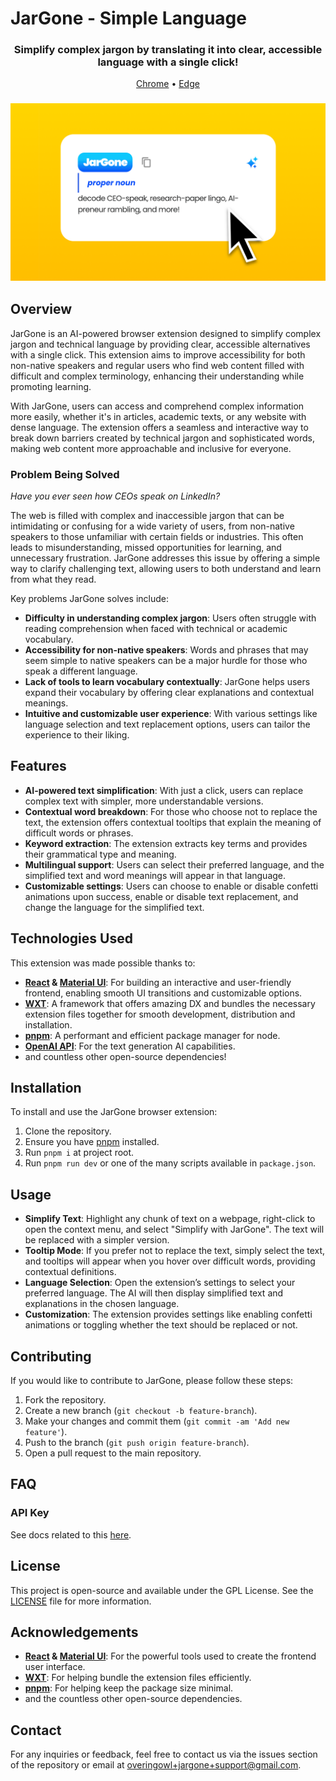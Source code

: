 # JarGone - Simple Language

<h3 align="center">Simplify complex jargon by translating it into clear, accessible language with a single click!</h3>

<p align="center">
    <a href="https://chromewebstore.google.com/detail/jargone-simple-language/aaoocbpffdjkmdhffdmblfoombokbmgn?utm_source=github&utm_medium=organic_social&utm_campaign=developer">Chrome</a>
    •
    <a href="https://microsoftedge.microsoft.com/addons/detail/ikpljmedobbfpglfkbmioidacepigahf?utm_source=github&utm_medium=organic_social&utm_campaign=developer">Edge</a>
</p>

<h3 align="center"><img width="700" alt="app screenshots" src="./.github/assets/cover.png"></h3>

## Overview

JarGone is an AI-powered browser extension designed to simplify complex jargon and technical language by providing clear, accessible alternatives with a single click. This extension aims to improve accessibility for both non-native speakers and regular users who find web content filled with difficult and complex terminology, enhancing their understanding while promoting learning.

With JarGone, users can access and comprehend complex information more easily, whether it's in articles, academic texts, or any website with dense language. The extension offers a seamless and interactive way to break down barriers created by technical jargon and sophisticated words, making web content more approachable and inclusive for everyone.

### Problem Being Solved

*Have you ever seen how CEOs speak on LinkedIn?*

The web is filled with complex and inaccessible jargon that can be intimidating or confusing for a wide variety of users, from non-native speakers to those unfamiliar with certain fields or industries. This often leads to misunderstanding, missed opportunities for learning, and unnecessary frustration. JarGone addresses this issue by offering a simple way to clarify challenging text, allowing users to both understand and learn from what they read.

Key problems JarGone solves include:

- **Difficulty in understanding complex jargon**: Users often struggle with reading comprehension when faced with technical or academic vocabulary.
- **Accessibility for non-native speakers**: Words and phrases that may seem simple to native speakers can be a major hurdle for those who speak a different language.
- **Lack of tools to learn vocabulary contextually**: JarGone helps users expand their vocabulary by offering clear explanations and contextual meanings.
- **Intuitive and customizable user experience**: With various settings like language selection and text replacement options, users can tailor the experience to their liking.

## Features

- **AI-powered text simplification**: With just a click, users can replace complex text with simpler, more understandable versions.
- **Contextual word breakdown**: For those who choose not to replace the text, the extension offers contextual tooltips that explain the meaning of difficult words or phrases.
- **Keyword extraction**: The extension extracts key terms and provides their grammatical type and meaning.
- **Multilingual support**: Users can select their preferred language, and the simplified text and word meanings will appear in that language.
- **Customizable settings**: Users can choose to enable or disable confetti animations upon success, enable or disable text replacement, and change the language for the simplified text.

## Technologies Used

This extension was made possible thanks to:

- **[React](https://react.dev/) & [Material UI](https://mui.com/)**: For building an interactive and user-friendly frontend, enabling smooth UI transitions and customizable options.
- **[WXT](https://wxt.dev/)**: A framework that offers amazing DX and bundles the necessary extension files together for smooth development, distribution and installation.
- **[pnpm](https://pnpm.io/)**: A performant and efficient package manager for node.
- **[OpenAI API](https://platform.openai.com/)**: For the text generation AI capabilities.
- and countless other open-source dependencies!

## Installation

To install and use the JarGone browser extension:

1. Clone the repository.
2. Ensure you have [pnpm](https://pnpm.io/) installed.
3. Run `pnpm i` at project root.
4. Run `pnpm run dev` or one of the many scripts available in `package.json`.

## Usage

- **Simplify Text**: Highlight any chunk of text on a webpage, right-click to open the context menu, and select "Simplify with JarGone". The text will be replaced with a simpler version.
- **Tooltip Mode**: If you prefer not to replace the text, simply select the text, and tooltips will appear when you hover over difficult words, providing contextual definitions.
- **Language Selection**: Open the extension’s settings to select your preferred language. The AI will then display simplified text and explanations in the chosen language.
- **Customization**: The extension provides settings like enabling confetti animations or toggling whether the text should be replaced or not.

## Contributing

If you would like to contribute to JarGone, please follow these steps:

1. Fork the repository.
2. Create a new branch (`git checkout -b feature-branch`).
3. Make your changes and commit them (`git commit -am 'Add new feature'`).
4. Push to the branch (`git push origin feature-branch`).
5. Open a pull request to the main repository.

## FAQ

### API Key

See docs related to this [here](https://github.com/OveringOwl/JarGone/blob/main/.github/docs/API_KEY.md).

## License

This project is open-source and available under the GPL License. See the [LICENSE](LICENSE) file for more information.

## Acknowledgements

- **[React](https://react.dev/) & [Material UI](https://mui.com/)**: For the powerful tools used to create the frontend user interface.
- **[WXT](https://wxt.dev/)**: For helping bundle the extension files efficiently.
- **[pnpm](https://pnpm.io/)**: For helping keep the package size minimal.
- and the countless other open-source dependencies.

## Contact

For any inquiries or feedback, feel free to contact us via the issues section of the repository or email at overingowl+jargone+support@gmail.com.
